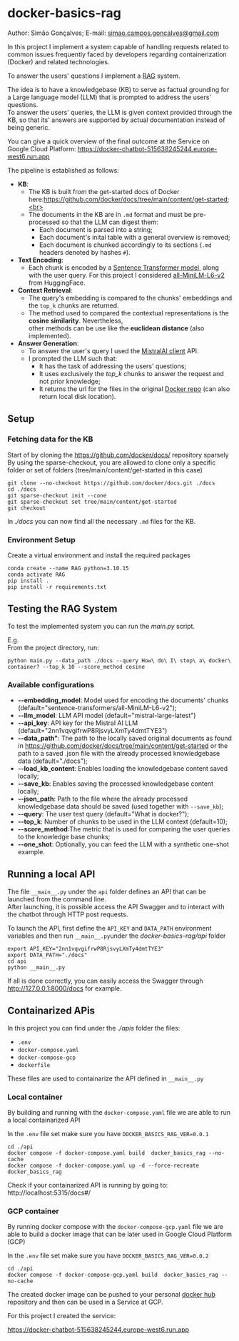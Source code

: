 # docker-basics-rag
Author: Simão Gonçalves; E-mail: simao.campos.goncalves@gmail.com<br>

In this project I implement a system capable of handling requests related to common issues frequently faced by developers regarding containerization (Docker) and related technologies.<br>

To answer the users' questions I implement a [RAG](https://cloud.google.com/use-cases/retrieval-augmented-generation?hl=en) system.<br>

The idea is to have a knowledgebase (KB) to serve as factual grounding for a Large language model (LLM) that is prompted to address the users' questions.<br>
To answer the users' queries, the LLM is given context provided through the KB, so that its' answers are supported by actual documentation instead of being generic.<br>

You can give a quick overview of the final outcome at the Service on Google Cloud Platform: https://docker-chatbot-515638245244.europe-west6.run.app <br>

The pipeline is established as follows:<br>

  - **KB**:<br>
    - The KB is built from the get-started docs of Docker here:https://github.com/docker/docs/tree/main/content/get-started;<br>
    - The documents in the KB are in `.md` format and must be pre-processed so that the LLM can digest them:<br>
        -  Each document is parsed into a string;<br>
        -  Each document's inital table with a general overview is removed;<br>
        -  Each document is chunked accordingly to its sections (`.md` headers denoted by hashes `#`).<br>
  - **Text Encoding**:<br>
    - Each chunk is encoded by a [Sentence Transformer model](https://sbert.net/), along with the user query. For this project I considered [all-MiniLM-L6-v2](https://huggingface.co/sentence-transformers/all-MiniLM-L6-v2) from HuggingFace.<br>
  - **Context Retrieval**:<br>
    -   The query's embedding is compared to the chunks' embeddings and the `top_k` chunks are returned.<br>
    -   The method used to compared the contextual representations is the **cosine similarity**. Nevertheless,<br>
    other methods can be use like the **euclidean distance** (also implemented).<br>
  - **Answer Generation**:<br>
    -   To answer the user's query I used the [MistralAI client](https://docs.mistral.ai/getting-started/clients/) API.<br>
    -   I prompted the LLM such that:<br>
        -  It has the task of addressing the users' questions;<br>
        -  It uses exclusively the *top_k* chunks to answer the request and not prior knowledge;<br>
        -  It returns the url for the files in the original [Docker repo](https://github.com/docker/docs/tree/main/content/get-started) (can also return local disk location).<br>

## Setup

### Fetching data for the KB
Start of by cloning the https://github.com/docker/docs/ repository sparsely<br>
By using the sparse-checkout, you are allowed to clone only a specific folder or set of folders (tree/main/content/get-started in this case)<br>

```
git clone --no-checkout https://github.com/docker/docs.git ./docs
cd ./docs
git sparse-checkout init --cone
git sparse-checkout set tree/main/content/get-started
git checkout
```
In *./docs* you can now find all the necessary `.md` files for the KB.<br> 

### Environment Setup
Create a virtual environment and install the required packages<br>

```
conda create --name RAG python=3.10.15
conda activate RAG
pip install .
pip install -r requirements.txt
```

## Testing the RAG System

To test the implemented system you can run the *main.py* script.<br>

E.g.<br>
From the project directory, run:<br>

```
python main.py --data_path ./docs --query How\ do\ I\ stop\ a\ docker\ container? --top_k 10 --score_method cosine
```

### Available configurations

  - **--embedding_model**: Model used for encoding the documents' chunks (default="sentence-transformers/all-MiniLM-L6-v2");
  - **--llm_model**: LLM API model (default="mistral-large-latest")
  - **--api_key**: API key for the Mistral AI LLM (default="2nn1vqvgifrwP8RjsvyLXmTy4dmtTYE3")
  - **--data_path"**: The path to the locally saved original documents as found in https://github.com/docker/docs/tree/main/content/get-started or the path to a saved .json file with the already processed knowledgebase data (default="./docs");
  - **--load_kb_content**: Enables loading the knowledgebase content saved locally;
  - **--save_kb**: Enables saving the processed knowledgebase content locally;
  - **--json_path**: Path to the file where the already processed knowledgebase data should be saved (used together with `--save_kb`);
  - **--query**: The user test query (default="What is docker?");
  - **--top_k**: Number of chunks to be used in the LLM context (default=10);
  - **--score_method**:The metric that is used for comparing the user queries to the knowledge base chunks;
  -  **--one_shot**: Optionally, you can feed the LLM with a synthetic one-shot example.

## Running a local API

The file `__main__.py` under the `api` folder defines an API that can be launched from the command line.<br>
After launching, it is possible access the API Swagger and to interact with the chatbot through HTTP post requests.<br>

To launch the API, first define the `API_KEY` and `DATA_PATH` environment variables and then run
`__main__.py`under the *docker-basics-rag/api* folder<br>

```
export API_KEY="2nn1vqvgifrwP8RjsvyLXmTy4dmtTYE3"
export DATA_PATH="./docs"
cd api
python __main__.py
```

If all is done correctly, you can easily access the Swagger through http://127.0.0.1:8000/docs for example.

## Containarized APis

In this project you can find under the *./apis* folder the files:<br>

- `.env`
- `docker-compose.yaml`
- `docker-compose-gcp`
- `dockerfile`

These files are used to containarize the API defined in `__main__.py`<br>

### Local container

By building and running with the `docker-compose.yaml` file we are able to run a local containarized API<br>

In the `.env` file set make sure you have `DOCKER_BASICS_RAG_VER=0.0.1`<br>

```
cd ./api
docker compose -f docker-compose.yaml build  docker_basics_rag --no-cache
docker compose -f docker-compose.yaml up -d --force-recreate  docker_basics_rag 
```

Check if your containarized API is running by going to: http://localhost:5315/docs#/

### GCP container

By running docker compose with the `docker-compose-gcp.yaml` file we are able to build a docker image that can be later used in Google Cloud Platform (GCP)<br>

In the `.env` file set make sure you have `DOCKER_BASICS_RAG_VER=0.0.2`<br>

```
cd ./api
docker compose -f docker-compose-gcp.yaml build  docker_basics_rag --no-cache
```

The created docker image can be pushed to your personal [docker hub](https://hub.docker.com/) repository and then can be used in a Service at GCP.<br>

For this project I created the service:<br>

https://docker-chatbot-515638245244.europe-west6.run.app